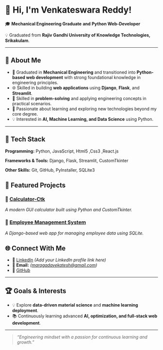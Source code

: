 # 👋 Hi, I'm Venkateswara Reddy!  

🎓 **Mechanical Engineering Graduate** **and** **Python Web-Developer**

💡 Graduated from **Rajiv Gandhi University of Knowledge Technologies, Srikakulam**.

---

## 🧠 About Me  
- 🧰 Graduated in **Mechanical Engineering** and transitioned into **Python-based web development** with strong foundational knowledge in engineering principles. 
- 🌐 Skilled in building **web applications** using **Django**, **Flask**, and **Streamlit**.  
-  🤖 Skilled in **problem-solving** and applying engineering concepts in practical scenarios.  
- 🧠 Passionate about learning and exploring new technologies beyond my core degree. 
- 💡 Interested in **AI, Machine Learning, and Data Science** using Python.


---

## 🧩 Tech Stack
**Programming:** Python, JavaScript, Html5 ,Css3 ,React.js 

**Frameworks & Tools:** Django, Flask, Streamlit, CustomTkinter 

**Other Skills:** Git, GitHub, PyInstaller, SQLite3  


## 🧪 Featured Projects
### 🔹 [Calculator-Ctk](https://github.com/Venkatesh-6921/Calculator-Ctk)
*A modern GUI calculator built using Python and CustomTkinter.*

### 🔹 [Employee Management System](https://github.com/Venkatesh-6921/Employee_Management)
*A Django-based web app for managing employee data using SQLite.*

## 🌐 Connect With Me
- 💼 [LinkedIn](#) *(Add your LinkedIn profile link here)*  
- 📧 **Email:** *(maragadavekatesh@gmail.com)*  
- 🧰 [GitHub](https://github.com/Venkatesh-6921)  

---


## 🏆 Goals & Interests  
- 💡 Explore **data-driven material science** and **machine learning deployment**.  
- 📚 Continuously learning advanced **AI, optimization, and full-stack web development**.  

---

> *“Engineering mindset with a passion for continuous learning and growth.”*
